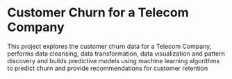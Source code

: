 # Customer Churn for a Telecom Company
This project explores the customer churn data for a Telecom Company, performs data cleansing, data transformation, data visualization and pattern discovery and builds predictive models using machine learning algorithms to predict churn and provide recommendations for customer retention
